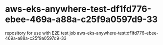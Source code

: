 # aws-eks-anywhere-test-df1fd776-ebee-469a-a88a-c25f9a0597d9-33
repository for use with E2E test job aws-eks-anywhere-test:df1fd776-ebee-469a-a88a-c25f9a0597d9-33
